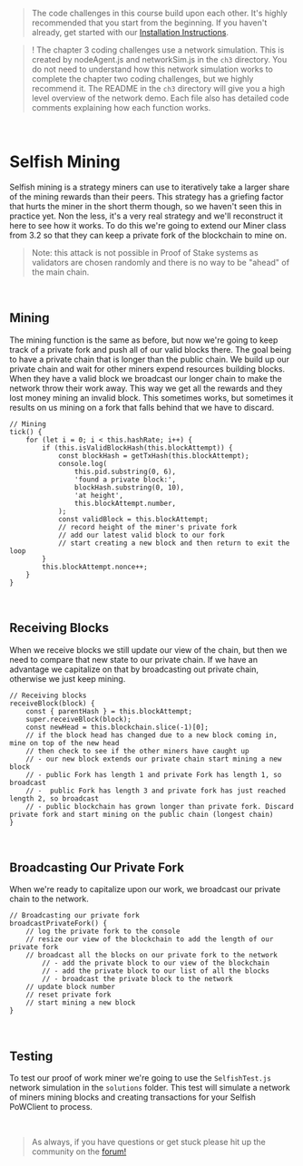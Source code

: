 > The code challenges in this course build upon each other. It's highly recommended that you start from the beginning. If you haven't already, get started with our [Installation Instructions](https://www.burrrata.ch/ces-website/docs/en/sync/dev-env-setup).

> ! The chapter 3 coding challenges use a network simulation. This is created by nodeAgent.js and networkSim.js in the `ch3` directory. You do not need to understand how this network simulation works to complete the chapter two coding challenges, but we highly recommend it. The README in the `ch3` directory will give you a high level overview of the network demo. Each file also has detailed code comments explaining how each function works.

<br />

# Selfish Mining

Selfish mining is a strategy miners can use to iteratively take a larger share of the mining rewards than their peers. This strategy has a griefing factor that hurts the miner in the short therm though, so we haven't seen this in practice yet. Non the less, it's a very real strategy and we'll reconstruct it here to see how it works. To do this we're going to extend our Miner class from 3.2 so that they can keep a private fork of the blockchain to mine on.

> Note: this attack is not possible in Proof of Stake systems as validators are chosen randomly and there is no way to be "ahead" of the main chain.

<br />

## Mining

The mining function is the same as before, but now we're going to keep track of a private fork and push all of our valid blocks there. The goal being to have a private chain that is longer than the public chain. We build up our private chain and wait for other miners expend resources building blocks. When they have a valid block we broadcast our longer chain to make the network throw their work away. This way we get all the rewards and they lost money mining an invalid block. This sometimes works, but sometimes it results on us mining on a fork that falls behind that we have to discard.
```
// Mining
tick() {
	for (let i = 0; i < this.hashRate; i++) {
		if (this.isValidBlockHash(this.blockAttempt)) {
			const blockHash = getTxHash(this.blockAttempt);
			console.log(
				this.pid.substring(0, 6),
				'found a private block:',
				blockHash.substring(0, 10),
				'at height',
				this.blockAttempt.number,
			);
			const validBlock = this.blockAttempt;
			// record height of the miner's private fork
			// add our latest valid block to our fork
			// start creating a new block and then return to exit the loop
		}
		this.blockAttempt.nonce++;
	}
}
```

<br />

## Receiving Blocks

When we receive blocks we still update our view of the chain, but then we need to compare that new state to our private chain. If we have an advantage we capitalize on that by broadcasting out private chain, otherwise we just keep mining.
```
// Receiving blocks
receiveBlock(block) {
	const { parentHash } = this.blockAttempt;
	super.receiveBlock(block);
	const newHead = this.blockchain.slice(-1)[0];
	// if the block head has changed due to a new block coming in, mine on top of the new head
	// then check to see if the other miners have caught up
	// - our new block extends our private chain start mining a new block
	// - public Fork has length 1 and private Fork has length 1, so broadcast
	// -  public Fork has length 3 and private fork has just reached length 2, so broadcast
	// - public blockchain has grown longer than private fork. Discard private fork and start mining on the public chain (longest chain)
}
```

<br />

## Broadcasting Our Private Fork

When we're ready to capitalize upon our work, we broadcast our private chain to the network.
```
// Broadcasting our private fork
broadcastPrivateFork() {
	// log the private fork to the console
	// resize our view of the blockchain to add the length of our private fork
	// broadcast all the blocks on our private fork to the network
		// - add the private block to our view of the blockchain
		// - add the private block to our list of all the blocks
		// - broadcast the private block to the network
	// update block number
	// reset private fork
	// start mining a new block
}
```

<br />

## Testing

To test our proof of work miner we're going to use the `SelfishTest.js` network simulation in the `solutions` folder. This test will simulate a network of miners mining blocks and creating transactions for your Selfish PoWClient to process.

<br />

> As always, if you have questions or get stuck please hit up the community on the [forum!](https://forum.cryptoeconomics.study)

